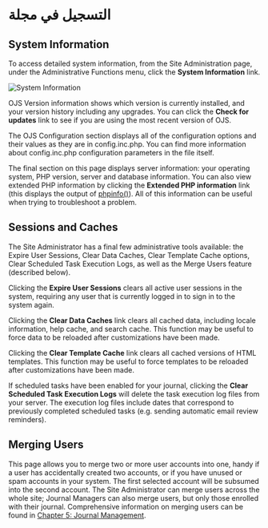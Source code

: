 # التسجيل في مجلة

## System Information

To access detailed system information, from the Site Administration page, under the Administrative Functions menu, click the **System Information** link.

![System Information](images/chapter4/system_info.png)

OJS Version information shows which version is currently installed, and your version history including any upgrades. You can click the **Check for updates** link to see if you are using the most recent version of OJS.

The OJS Configuration section displays all of the configuration options and their values as they are in config.inc.php. You can find more information about config.inc.php configuration parameters in the file itself.

The final section on this page displays server information: your operating system, PHP version, server and database information. You can also view extended PHP information by clicking the **Extended PHP information** link (this displays the output of [phpinfo()](https://www.php.net/phpinfo)). All of this information can be useful when trying to troubleshoot a problem.

## Sessions and Caches

The Site Administrator has a final few administrative tools available: the Expire User Sessions, Clear Data Caches, Clear Template Cache options, Clear Scheduled Task Execution Logs, as well as the Merge Users feature (described below).

Clicking the **Expire User Sessions** clears all active user sessions in the system, requiring any user that is currently logged in to sign in to the system again.

Clicking the **Clear Data Caches** link clears all cached data, including locale information, help cache, and search cache. This function may be useful to force data to be reloaded after customizations have been made.

Clicking the **Clear Template Cache** link clears all cached versions of HTML templates. This function may be useful to force templates to be reloaded after customizations have been made.

If scheduled tasks have been enabled for your journal, clicking the **Clear Scheduled Task Execution Logs** will delete the task execution log files from your server. The execution log files include dates that correspond to previously completed scheduled tasks (e.g. sending automatic email review reminders).

## Merging Users

This page allows you to merge two or more user accounts into one, handy if a user has accidentally created two accounts, or if you have unused or spam accounts in your system. The first selected account will be subsumed into the second account. The Site Administrator can merge users across the whole site; Journal Managers can also merge users, but only those enrolled with their journal. Comprehensive information on merging users can be found in [Chapter 5: Journal Management](https://docs.pkp.sfu.ca/learning-ojs-2/en/merge_users).
